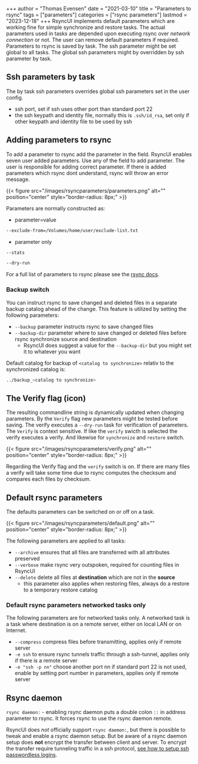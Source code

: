 +++
author = "Thomas Evensen"
date = "2021-03-10"
title =  "Parameters to rsync"
tags = ["parameters"]
categories = ["rsync parameters"]
lastmod = "2023-12-18"
+++
RsyncUI implements default parameters which are working fine for simple synchronize and restore tasks. The actual parameters used in tasks are depended upon executing rsync over *network connection* or not. The user can remove default parameters if required. Parameters to rsync is saved by task.  The ssh parameter might be set global to all tasks. The global ssh parameters might by overridden by ssh parameter by task.

## Ssh parameters by task

The by task ssh parameters overrides global ssh parameters set in the user config.

- ssh port, set if ssh uses other port than standard port 22
- the ssh keypath and identity file, normally this is `.ssh/id_rsa`, set  only if other keypath and identity file to be used by ssh

## Adding parameters to rsync

To add a parameter to rsync add the parameter in the field. RsyncUI enables seven user added parameters. Use any of the field to add parameter.  The user is responsible for adding correct parameter. If there is added parameters which rsync dont understand, rsync will throw an error message.

{{< figure src="/images/rsyncparameters/parameters.png" alt="" position="center" style="border-radius: 8px;" >}}

Parameters are normally constructed as:

- parameter=value
```bash
--exclude-from=/Volumes/home/user/exclude-list.txt
```
- parameter only
```bash
--stats
```
```bash
--dry-run
```
For a full list of parameters to rsync please see the [rsync docs](https://download.samba.org/pub/rsync/rsync.html).

### Backup switch

You can instruct rsync to save changed and deleted files in a separate backup catalog ahead of the change. This feature is utilized by setting the following parameters:

- `--backup` parameter instructs rsync to save changed files
- `--backup-dir` parameter where to save changed or deleted files before rsync synchronize source and destination
	- RsyncUI does suggest a value for the `--backup-dir` but you might set it to whatever you want

Default catalog for backup of `<catalog to synchronize>` relativ to the synchronized catalog is:
```bash
../backup_<catalog to synchronize>
```
## The Verify flag (icon)

The resulting commandline string is dynamically updated when changing parameters. By the `Verify` flag new parameters might be tested before saving. The verify executes a `--dry-run` task for verification of parameters. The `Verify` is context sensitive. If like the `verify` swicth is selected the verify executes a verify. And likewise for `synchronize` and `restore` switch.

{{< figure src="/images/rsyncparameters/verify.png" alt="" position="center" style="border-radius: 8px;" >}}

Regarding the Verify flag and the `verify` switch is on. If there are many files a verify will take some time due to rsync computes the checksum and compares each files by checksum.

## Default rsync parameters

The defaults parameters can be switched on or off on a task.

{{< figure src="/images/rsyncparameters/default.png" alt="" position="center" style="border-radius: 8px;" >}}

The following parameters are applied to all tasks:

- `--archive` ensures that all files are transferred with all attributes preserved
- `--verbose` make rsync very outspoken, required for counting files in RsyncUI
- `--delete` delete all files at **destination** which are not in the **source**
	- this parameter also applies when restoring files, always do a restore to a temporary restore catalog

### Default rsync parameters networked tasks only

The following parameters are for networked tasks only. A networked task is a task where destination is on a remote server, either on local LAN or on Internet.

- `--compress` compress files before transmitting, applies only if remote server
- `-e ssh` to ensure rsync tunnels traffic through a ssh-tunnel, applies only if there is a remote server
- `-e "ssh -p nn"` choose another port nn if standard port 22 is not used, enable by setting port number in parameters, applies only if remote server

## Rsync daemon

`rsync daemon:` - enabling rsync daemon puts a double colon `::` in address parameter to rsync. It forces rsync to use the rsync daemon remote. 

RsyncUI does *not* officially support `rsync daemon:`, but there is possible to tweak and enable a rsync daemon setup. But be aware of a rsync daemon setup does **not** encrypt the transfer between client and server. To encrypt the transfer require tunneling traffic in a ssh protocol, [see how to setup ssh passwordless logins](/docs/ssh/).

